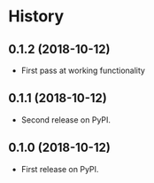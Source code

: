 # History

## 0.1.2 (2018-10-12)

- First pass at working functionality

## 0.1.1 (2018-10-12)

- Second release on PyPI.

## 0.1.0 (2018-10-12)

- First release on PyPI.
